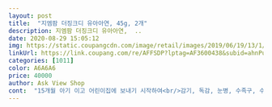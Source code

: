 ```yaml
---
layout: post 
title:  "지엠팜 더징크디 유아아연, 45g, 2개" 
description: 지엠팜 더징크디 유아아연,  ..
date: 2020-08-29 15:05:12 
img: https://static.coupangcdn.com/image/retail/images/2019/06/19/13/1/ed76d21b-47f1-451d-b454-569de54cb9e6.jpg 
linkUrl: https://link.coupang.com/re/AFFSDP?lptag=AF3600438&subid=ahnPublicAsk&pageKey=242497368&itemId=770142567&vendorItemId=4944591891&traceid=V0-113-73b4e95ee9b1ba41 
categories: [1011] 
color: A6A6A6 
price: 40000 
author: Ask View Shop 
cont:  "15개월 아기 이고 어린이집에 보내기 시작하여<br/>감기, 독감, 눈병, 수족구, 수두 등등 온만것이<br/>과립형태라 물에 넣어서 살짝만 흔들어도 바로 녹아버려서<br/>그리고 요즘같이 무서운 바이러스들이 득실거릴 때 면역력을 키워놓지 않으면 바이러스에 쉽게 노출될 수 있기 때문에 더욱 신경쓰고 있답니다.<br/><br/>그리고 저는 과일을 꼭 매일 줘요 ^^<br/>그리고 한 통에 10개씩 낱개 포장이 되어 있어서 휴대하기도<br/>꾸준히 잘 먹여서 면역력 쑥쑥 키워주고 싶네용!!<br/>끊을수 없어요 !<br/>냉장고에서 미리 꺼내놓고<br/>두번째 구매입니다 <br/>두번째 맞는 겨울 그리고 어린이집 등원에<br/>면역력을 위해 먹이고 있어요<br/>몇 포가 남아 있지만 불안해서 일찌감치 재구매해요<br/>모세기관지염 등 감기를 자주 했었어요<br/>물에 태워서 마시게 하는게 좋을 듯 해서 아연과 같이 되어 있는<br/>부랴부랴 먹였는데 벌써 두번째 구매해요 <br/>분유에 타서 주는데요<br/>분유처럼 미세한 가루 에요 <br/>비타민 섭취를 위해서요<br/>아연 덕분인지는 모르지만 ^^<br/>아이가 둘이라 한 박스씩 나눠 먹이고 있는데 둘 다 맛있다며 잘 먹어준답니다.<br/><br/>아이들에게 좋은 제품이라 믿고 구매했어요.<br/><br/>아이에게 비타민D를 먹일 방법을 찾다가 액체보다는<br/>아이에게 주기 참 편합니다.<br/><br/>올겨울 감기로 소아과는 3회? 정도이고<br/>요즘 아이들이 바깥 활동을 못 하다보니 활동량도 많이 줄어들어서 오히려 건강이 나빠질까 걱정이 되더라구요.<br/><br/>유행인데 잘 버텨내줘서 너무 너무 감사합니다<br/>이 가격에 아연과 비타민D 영양제를 2개나 살 수 있어서 가성비가 마음에 들었어요.<br/><br/>이상, 세상 모든 아기들이 아프지 않았음 합니다 ^^<br/>제품을 찾았네요.<br/><br/>지난 겨울(2018)엔 백일 갓 넘었을쯔음인데<br/>집에만 있는다고 면역력이 좋아지는게 아니기 때문에 면역력을 키워주기 위한 어린이영양제는 더 잘 챙겨 먹여야한다고 생각해서 주문했어요.<br/><br/>차갑지 않게해서요 <br/>콧물과 비염 알러지 때문입니다 !<br/>특별히 맛있거나 그렇지는 않습니다.<br/><br/>편하고 좋아요.<br/><br/>하루에 2<br/> -3가지씩 적지 않은 양으로요!!<br/>향이나 맛은 그냥 아이들이 좋아하는 맛이지만<br/>" 
---
```

